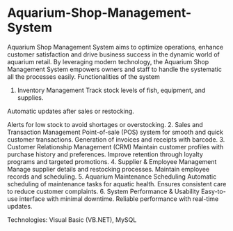 # Aquarium-Shop-Management-System
Aquarium Shop Management System aims to optimize operations, enhance  customer satisfaction and drive business success in the dynamic world of  aquarium retail. By leveraging modern technology, the Aquarium Shop  Management System empowers owners and staff to handle the systematic  all the processes easily.
Functionalities of the system
1.	Inventory Management
Track stock levels of fish, equipment, and supplies.

Automatic updates after sales or restocking.

Alerts for low stock to avoid shortages or overstocking.
2.	Sales and Transaction Management
Point-of-sale (POS) system for smooth and quick customer transactions.
Generation of invoices and receipts with barcode.
3.	Customer Relationship Management (CRM)
Maintain customer profiles with purchase history and preferences.
Improve retention through loyalty programs and targeted promotions.
4.	Supplier & Employee Management
Manage supplier details and restocking processes.
Maintain employee records and scheduling.
5.	Aquarium Maintenance Scheduling
Automatic scheduling of maintenance tasks for aquatic health.
Ensures consistent care to reduce customer complaints.
6.	System Performance & Usability
Easy-to-use interface with minimal downtime.
Reliable performance with real-time updates.


Technologies:
Visual Basic (VB.NET), MySQL
